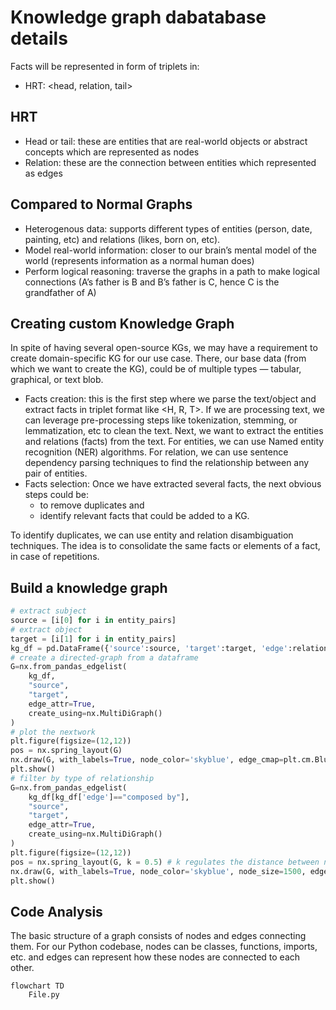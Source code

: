 # Knowledge graph dabatabase details

Facts will be represented in form of triplets in:
- HRT: <head, relation, tail>

## HRT

- Head or tail: these are entities that are real-world objects or abstract concepts which are represented as nodes
-  Relation: these are the connection between entities which represented as edges

## Compared to Normal Graphs

- Heterogenous data: supports different types of entities (person, date, painting, etc) and relations (likes, born on, etc).
- Model real-world information: closer to our brain’s mental model of the world (represents information as a normal human does)
- Perform logical reasoning: traverse the graphs in a path to make logical connections (A’s father is B and B’s father is C, hence C is the grandfather of A)

## Creating custom Knowledge Graph

In spite of having several open-source KGs, we may have a requirement to create domain-specific KG for our use case. There, our base data (from which we want to create the KG), could be of multiple types — tabular, graphical, or text blob. 

- Facts creation: this is the first step where we parse the text/object and extract facts in triplet format like <H, R, T>. If we are processing text, we can leverage pre-processing steps like tokenization, stemming, or lemmatization, etc to clean the text. Next, we want to extract the entities and relations (facts) from the text. For entities, we can use Named entity recognition (NER) algorithms. For relation, we can use sentence dependency parsing techniques to find the relationship between any pair of entities. 
- Facts selection: Once we have extracted several facts, the next obvious steps could be:
    - to remove duplicates and 
    - identify relevant facts that could be added to a KG. 

To identify duplicates, we can use entity and relation disambiguation techniques. The idea is to consolidate the same facts or elements of a fact, in case of repetitions. 


## Build a knowledge graph


```python
# extract subject
source = [i[0] for i in entity_pairs]
# extract object
target = [i[1] for i in entity_pairs]
kg_df = pd.DataFrame({'source':source, 'target':target, 'edge':relations})
# create a directed-graph from a dataframe
G=nx.from_pandas_edgelist(
    kg_df, 
    "source", 
    "target", 
    edge_attr=True, 
    create_using=nx.MultiDiGraph()
)
# plot the nextwork
plt.figure(figsize=(12,12))
pos = nx.spring_layout(G)
nx.draw(G, with_labels=True, node_color='skyblue', edge_cmap=plt.cm.Blues, pos = pos)
plt.show()
# filter by type of relationship
G=nx.from_pandas_edgelist(
    kg_df[kg_df['edge']=="composed by"], 
    "source", 
    "target", 
    edge_attr=True, 
    create_using=nx.MultiDiGraph()
)
plt.figure(figsize=(12,12))
pos = nx.spring_layout(G, k = 0.5) # k regulates the distance between nodes
nx.draw(G, with_labels=True, node_color='skyblue', node_size=1500, edge_cmap=plt.cm.Blues, pos = pos)
plt.show()
```


## Code Analysis

The basic structure of a graph consists of nodes and edges connecting them. For our Python codebase, nodes can be classes, functions, imports, etc. and edges can represent how these nodes are connected to each other.


```mermaid
flowchart TD
    File.py

```

